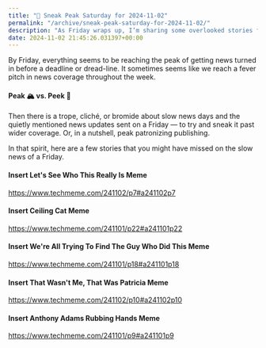 ```yaml
---
title: "🔮 Sneak Peak Saturday for 2024-11-02"
permalink: "/archive/sneak-peak-saturday-for-2024-11-02/"
description: "As Friday wraps up, I’m sharing some overlooked stories from a hectic news week."
date: 2024-11-02 21:45:26.031397+00:00
---
```


<!-- buttondown-editor-mode: fancy --><p>By Friday, everything seems to be reaching the peak of getting news turned in before a deadline or dread-line. It sometimes seems like we reach a fever pitch in news coverage throughout the week.</p><h4>Peak 🏔️ vs. Peek 👀</h4><p>Then there is a trope, cliché, or bromide about slow news days and the quietly mentioned news updates sent on a Friday — to try and sneak it past wider coverage. Or, in a nutshell, peak patronizing publishing.</p><p>In that spirit, here are a few stories that you might have missed on the slow news of a Friday.</p><h4>Insert Let's See Who This Really Is Meme</h4><p><a target="_blank" rel="noopener noreferrer nofollow" href="https://www.techmeme.com/241102/p7#a241102p7">https://www.techmeme.com/241102/p7#a241102p7</a></p><h4>Insert Ceiling Cat Meme</h4><p><a target="_blank" rel="noopener noreferrer nofollow" href="https://www.techmeme.com/241101/p22#a241101p22">https://www.techmeme.com/241101/p22#a241101p22</a></p><h4>Insert We're All Trying To Find The Guy Who Did This Meme</h4><p><a target="_blank" rel="noopener noreferrer nofollow" href="https://www.techmeme.com/241101/p18#a241101p18">https://www.techmeme.com/241101/p18#a241101p18</a></p><h4>Insert That Wasn't Me, That Was Patricia Meme</h4><p><a target="_blank" rel="noopener noreferrer nofollow" href="https://www.techmeme.com/241102/p10#a241102p10">https://www.techmeme.com/241102/p10#a241102p10</a></p><h4>Insert Anthony Adams Rubbing Hands Meme</h4><p><a target="_blank" rel="noopener noreferrer nofollow" href="https://www.techmeme.com/241101/p9#a241101p9">https://www.techmeme.com/241101/p9#a241101p9</a></p>